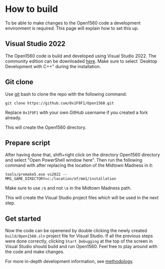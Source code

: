 # How to build

To be able to make changes to the Open1560 code a development environment is required. This page will explain how to set this up.

## Visual Studio 2022

The Open1560 code is build and developed using Visual Studio 2022. The community edition can be downloaded [here](https://visualstudio.microsoft.com/vs/community/). Make sure to select `Desktop Development with C++" during the installation.

## Git clone

Use [git](https://git-scm.com/) bash to clone the repo with the following command:
```
git clone https://github.com/0x1F9F1/Open1560.git
```

Replace `0x1F9F1` with your own GitHub username if you created a fork already.

This will create the Open1560 directory.

## Prepare script

After having done that, shift+right click on the directory Open1560 directory and select "Open PowerShell window here". Then run the following command with after replacing the location of the Midtown Madness in it:

```
tools/premake5.exe vs2022 --MM1_GAME_DIRECTORY=c:/location/of/mm1/installation
```

Make sure to use `/`s and not `\`s in the Midtown Madness path.

This will create the Visual Studio project files which will be used in the next step.

## Get started

Now the code can be openened by double clicking the newly created `build/Open1560.sln` project file for Visual Studio. If all the previous steps were done correctly, clicking `Start Debugging` at the top of the screen in Visual Studio should build and run Open1560. Feel free to play around with the code and make changes.

For more in-depth development information, see [methodology](./methodology.md).